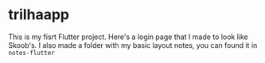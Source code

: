 # trilhaapp

This is my fisrt Flutter project. Here's a login page that I made to look like Skoob's. I also made a folder with my basic layout notes, you can found it in ``notes-flutter``
